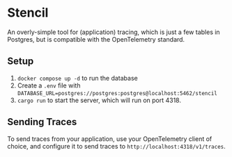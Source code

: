 # Stencil

An overly-simple tool for (application) tracing, which is just a few tables in Postgres, but is compatible with the OpenTelemetry standard.

## Setup

1. `docker compose up -d` to run the database
2. Create a `.env` file with `DATABASE_URL=postgres://postgres:postgres@localhost:5462/stencil`
3. `cargo run` to start the server, which will run on port 4318.

## Sending Traces

To send traces from your application, use your OpenTelemetry client of choice, and configure it to send traces to `http://localhost:4318/v1/traces`.
